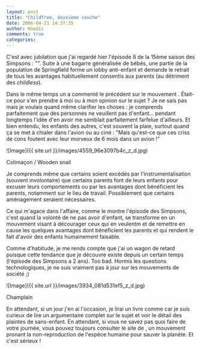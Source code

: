 ```yaml
---
layout: post
title: "Childfree, deuxième couche"
date: 2006-04-21 14:37:35
author: Hoedic
comments: true
categories: 
---
```



C'est avec jubilation que j'ai regardé hier l'épisode 8 de la 15ème saison des Simpsons : "". Suite à une bagarre généralisée de bébés, une partie de la population de Springfield forme un lobby anti-enfant et demande le retrait de tous les avantages habituellement consentis aux parents (au détriment des *childless*).

Dans le même temps un  a commenté le précédent  sur le mouvement . Était-ce pour s'en prendre à moi ou à mon opinion sur le sujet ? Je ne sais pas mais je voulais quand même clarifier les choses : je comprends parfaitement que des personnes ne veuillent pas d'enfant... pendant longtemps l'idée d'en avoir me semblait parfaitement farfelue d'ailleurs. Et bien entendu, les enfants des autres, c'est souvent la plaie, surtout quand ça se met à chialer dans l'avion ou au ciné : "Mais qu'est-ce que ces criss de cons foutent avec leur morveux de 6 mois dans un avion !"

![Image]({{ site.url }}/images/4559_96e3097b4c_z_d.jpg)
<div class="photoattrib">Colimaçon / Wooden snail</div>


Je comprends même que certains soient excédés par l'instrumentalisation (souvent involontaire) que certains parents font de leurs enfants pour excuser leurs comportements ou par les avantages dont bénéficient les parents, notamment sur le lieu de travail. Possiblement que certains aménagement seraient nécessaires.

Ce qui m'agace dans l'affaire, comme le montre l'épisode des Simpsons, c'est quand la volonté de ne pas avoir d'enfant, se transforme en un mouvement visant à décourager ceux qui en veulentm et de remettre en cause les quelques avantages dont bénéficient les parents et qui rendent le fait d'avoir des enfants humainement faisable.

Comme d'habitude, je me rends compte que j'ai un wagon de retard puisque cette tendance que je découvre existe depuis un certain temps (l'épisode des Simpsons a 2 ans). Too bad. Hormis les questions technologiques, je ne suis vraiment pas à jour sur les mouvements de société ;)

![Image]({{ site.url }}/images/3934_081d531ef5_z_d.jpg)
<div class="photoattrib">Champlain</div>


En attendant, si un jour j'en ai l'occasion, je lirai un livre comme  car je suis curieux de lire un argumentaire complet sur le sujet et voir le détail des plaintes de sans-enfant. En attendant, si vous ne savez pas quoi faire de votre journée, vous pouvez toujours consulter le site de , un mouvement pronant la non-reproduction de l'espèce humaine pour sauver la planète. Et c'est sérieux !